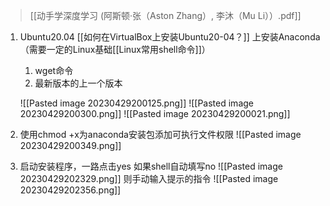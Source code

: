 > [[动手学深度学习 (阿斯顿·张（Aston Zhang）, 李沐（Mu Li））.pdf]]

1. Ubuntu20.04 [[如何在VirtualBox上安装Ubuntu20-04？]] 上安装Anaconda （需要一定的Linux基础[[Linux常用shell命令]]）
	1. wget命令
	2. 最新版本的上一个版本
	
	![[Pasted image 20230429200125.png]]
	![[Pasted image 20230429200300.png]]
	![[Pasted image 20230429200021.png]]


2. 使用chmod +x为anaconda安装包添加可执行文件权限
	![[Pasted image 20230429200349.png]]	
 
3. 启动安装程序，一路点击yes
	如果shell自动填写no
	![[Pasted image 20230429202329.png]]
	则手动输入提示的指令
	![[Pasted image 20230429202356.png]]